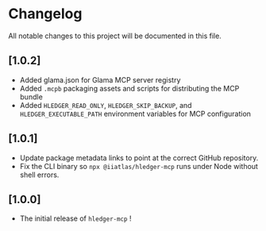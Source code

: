 # Changelog

All notable changes to this project will be documented in this file.

## [1.0.2]

- Added glama.json for Glama MCP server registry
- Added `.mcpb` packaging assets and scripts for distributing the MCP bundle
- Added `HLEDGER_READ_ONLY`, `HLEDGER_SKIP_BACKUP`, and `HLEDGER_EXECUTABLE_PATH` environment variables for MCP configuration

## [1.0.1]

- Update package metadata links to point at the correct GitHub repository.
- Fix the CLI binary so `npx @iiatlas/hledger-mcp` runs under Node without shell errors.

## [1.0.0]

- The initial release of `hledger-mcp` !
